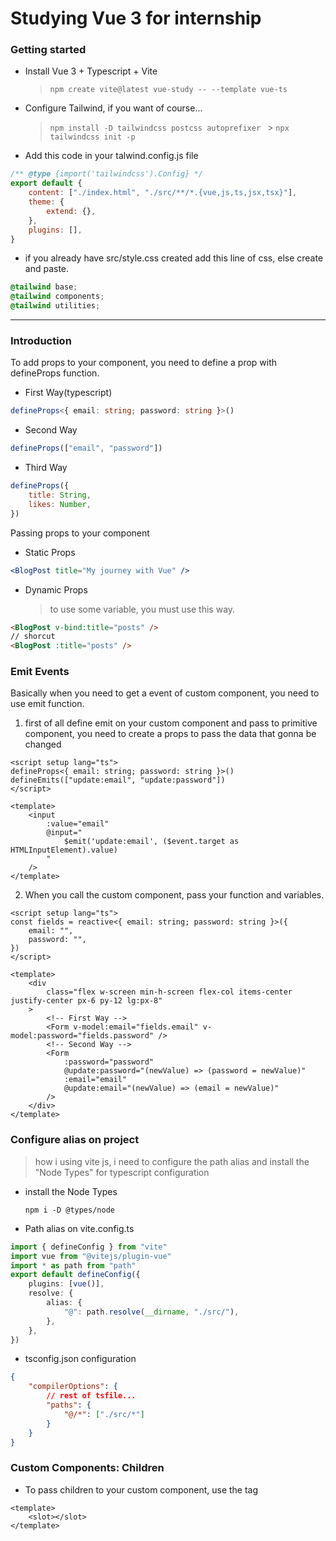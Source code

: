 # Studying Vue 3 for internship

### Getting started

-   Install Vue 3 + Typescript + Vite
    > `npm create vite@latest vue-study -- --template vue-ts`
-   Configure Tailwind, if you want of course...
    > `npm install -D tailwindcss postcss autoprefixer ` > `npx tailwindcss init -p`
-   Add this code in your talwind.config.js file

```javascript
/** @type {import('tailwindcss').Config} */
export default {
	content: ["./index.html", "./src/**/*.{vue,js,ts,jsx,tsx}"],
	theme: {
		extend: {},
	},
	plugins: [],
}
```

-   if you already have src/style.css created add this line of css, else create and paste.

```css
@tailwind base;
@tailwind components;
@tailwind utilities;
```

---

### Introduction

To add props to your component, you need to define a prop with defineProps function.

-   First Way(typescript)

```typescript
defineProps<{ email: string; password: string }>()
```

-   Second Way

```javascript
defineProps(["email", "password"])
```

-   Third Way

```javascript
defineProps({
	title: String,
	likes: Number,
})
```

Passing props to your component

-   Static Props

```jsx
<BlogPost title="My journey with Vue" />
```

-   Dynamic Props
    > to use some variable, you must use this way.

```HTML
<BlogPost v-bind:title="posts" />
// shorcut
<BlogPost :title="posts" />
```

### Emit Events

Basically when you need to get a event of custom component, you need to use emit function.

1.  first of all define emit on your custom component and pass to primitive component, you need to create a props to pass the data that gonna be changed

```vue
<script setup lang="ts">
defineProps<{ email: string; password: string }>()
defineEmits(["update:email", "update:password"])
</script>

<template>
	<input
		:value="email"
		@input="
			$emit('update:email', ($event.target as HTMLInputElement).value)
		"
	/>
</template>
```

2. When you call the custom component, pass your function and variables.

```vue
<script setup lang="ts">
const fields = reactive<{ email: string; password: string }>({
	email: "",
	password: "",
})
</script>

<template>
	<div
		class="flex w-screen min-h-screen flex-col items-center justify-center px-6 py-12 lg:px-8"
	>
		<!-- First Way -->
		<Form v-model:email="fields.email" v-model:password="fields.password" />
		<!-- Second Way -->
		<Form
			:password="password"
			@update:password="(newValue) => (password = newValue)"
			:email="email"
			@update:email="(newValue) => (email = newValue)"
		/>
	</div>
</template>
```

### Configure alias on project

> how i using vite js, i need to configure the path alias and install the "Node Types" for typescript configuration

-   install the Node Types

    ```
    npm i -D @types/node
    ```

-   Path alias on vite.config.ts

```typescript
import { defineConfig } from "vite"
import vue from "@vitejs/plugin-vue"
import * as path from "path"
export default defineConfig({
	plugins: [vue()],
	resolve: {
		alias: {
			"@": path.resolve(__dirname, "./src/"),
		},
	},
})
```

-   tsconfig.json configuration

```json
{
	"compilerOptions": {
		// rest of tsfile...
		"paths": {
			"@/*": ["./src/*"]
		}
	}
}
```

### Custom Components: Children

-   To pass children to your custom component, use the tag <slot>

```vue
<template>
	<slot></slot>
</template>
```
